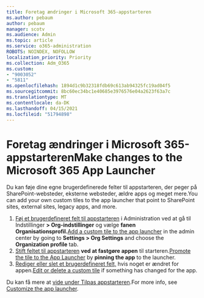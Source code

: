 ```yaml
---
title: Foretag ændringer i Microsoft 365-appstarteren
ms.author: pebaum
author: pebaum
manager: scotv
ms.audience: Admin
ms.topic: article
ms.service: o365-administration
ROBOTS: NOINDEX, NOFOLLOW
localization_priority: Priority
ms.collection: Adm_O365
ms.custom:
- "9003052"
- "5811"
ms.openlocfilehash: 1894d1c9b32318fdb69c613ab94325fc19ad04f5
ms.sourcegitcommit: 8bc60ec34bc1e40685e3976576e04a2623f63a7c
ms.translationtype: MT
ms.contentlocale: da-DK
ms.lasthandoff: 04/15/2021
ms.locfileid: "51794898"
---
```

# <a name="make-changes-to-the-microsoft-365-app-launcher"></a><span data-ttu-id="973c8-102">Foretag ændringer i Microsoft 365-appstarteren</span><span class="sxs-lookup"><span data-stu-id="973c8-102">Make changes to the Microsoft 365 App Launcher</span></span>

<span data-ttu-id="973c8-103">Du kan føje dine egne brugerdefinerede felter til appstarteren, der peger på SharePoint-websteder, eksterne websteder, ældre apps og meget mere.</span><span class="sxs-lookup"><span data-stu-id="973c8-103">You can add your own custom tiles to the app launcher that point to SharePoint sites, external sites, legacy apps, and more.</span></span>

1. <span data-ttu-id="973c8-104">[Føj et brugerdefineret felt til appstarteren](https://docs.microsoft.com/microsoft-365/admin/manage/customize-the-app-launcher) i Administration ved at gå til Indstillinger **> Org-indstillinger** og vælge **fanen Organisationsprofil.**</span><span class="sxs-lookup"><span data-stu-id="973c8-104">[Add a custom tile to the app launcher](https://docs.microsoft.com/microsoft-365/admin/manage/customize-the-app-launcher) in the admin center by going to  **Settings > Org Settings**  and choose the  **Organization profile** tab.</span></span>
2. <span data-ttu-id="973c8-105">[Stift feltet til appstarteren](https://docs.microsoft.com/microsoft-365/admin/manage/customize-the-app-launcher#promote-the-tile-to-app-launcher) **ved at fastgøre appen** til starteren.</span><span class="sxs-lookup"><span data-stu-id="973c8-105">[Promote the tile to the App Launcher](https://docs.microsoft.com/microsoft-365/admin/manage/customize-the-app-launcher#promote-the-tile-to-app-launcher) by **pinning the app** to the launcher.</span></span>
3. <span data-ttu-id="973c8-106">[Rediger eller slet et brugerdefineret felt,](https://docs.microsoft.com/microsoft-365/admin/manage/customize-the-app-launcher#edit-or-delete-a-custom-tile) hvis noget er ændret for appen.</span><span class="sxs-lookup"><span data-stu-id="973c8-106">[Edit or delete a custom tile](https://docs.microsoft.com/microsoft-365/admin/manage/customize-the-app-launcher#edit-or-delete-a-custom-tile) if something has changed for the app.</span></span>

<span data-ttu-id="973c8-107">Du kan få mere at [vide under Tilpas appstarteren](https://docs.microsoft.com/microsoft-365/admin/manage/customize-the-app-launcher).</span><span class="sxs-lookup"><span data-stu-id="973c8-107">For more info, see [Customize the app launcher](https://docs.microsoft.com/microsoft-365/admin/manage/customize-the-app-launcher).</span></span>
